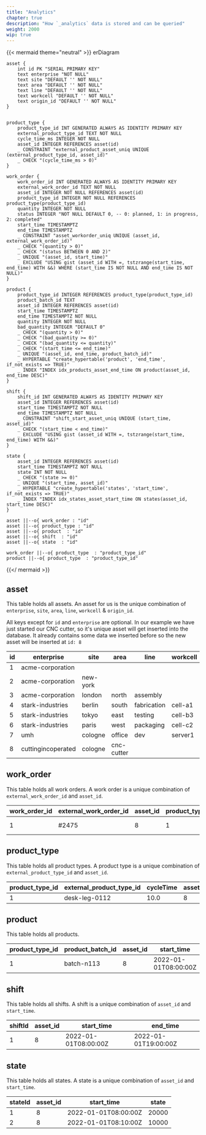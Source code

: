 ```yaml
---
title: "Analytics"
chapter: true
description: "How `_analytics` data is stored and can be queried"
weight: 2000
wip: true
---
```



{{< mermaid theme="neutral" >}}
erDiagram

    asset {
        int id PK "SERIAL PRIMARY KEY"
        text enterprise "NOT NULL"
        text site "DEFAULT '' NOT NULL"
        text area "DEFAULT '' NOT NULL"
        text line "DEFAULT '' NOT NULL"
        text workcell "DEFAULT '' NOT NULL"
        text origin_id "DEFAULT '' NOT NULL"
    }


    product_type {
        product_type_id INT GENERATED ALWAYS AS IDENTITY PRIMARY KEY
        external_product_type_id TEXT NOT NULL
        cycle_time_ms INTEGER NOT NULL
        asset_id INTEGER REFERENCES asset(id)
        _ CONSTRAINT "external_product_asset_uniq UNIQUE (external_product_type_id, asset_id)"
        _ CHECK "(cycle_time_ms > 0)"
    }

    work_order {
        work_order_id INT GENERATED ALWAYS AS IDENTITY PRIMARY KEY
        external_work_order_id TEXT NOT NULL
        asset_id INTEGER NOT NULL REFERENCES asset(id)
        product_type_id INTEGER NOT NULL REFERENCES product_type(product_type_id)
        quantity INTEGER NOT NULL
        status INTEGER "NOT NULL DEFAULT 0, -- 0: planned, 1: in progress, 2: completed"
        start_time TIMESTAMPTZ
        end_time TIMESTAMPTZ
        _ CONSTRAINT "asset_workorder_uniq UNIQUE (asset_id, external_work_order_id)"
        _ CHECK "(quantity > 0)"
        _ CHECK "(status BETWEEN 0 AND 2)"
        _ UNIQUE "(asset_id, start_time)"
        _ EXCLUDE "USING gist (asset_id WITH =, tstzrange(start_time, end_time) WITH &&) WHERE (start_time IS NOT NULL AND end_time IS NOT NULL)"
    }

    product {
        product_type_id INTEGER REFERENCES product_type(product_type_id)
        product_batch_id TEXT
        asset_id INTEGER REFERENCES asset(id)
        start_time TIMESTAMPTZ
        end_time TIMESTAMPTZ NOT NULL
        quantity INTEGER NOT NULL
        bad_quantity INTEGER "DEFAULT 0"
        _ CHECK "(quantity > 0)"
        _ CHECK "(bad_quantity >= 0)"
        _ CHECK "(bad_quantity <= quantity)"
        _ CHECK "(start_time <= end_time)"
        _ UNIQUE "(asset_id, end_time, product_batch_id)"
        _ HYPERTABLE "create_hypertable('product', 'end_time', if_not_exists => TRUE)"
        _ INDEX "INDEX idx_products_asset_end_time ON product(asset_id, end_time DESC)"
    }

    shift {
        shift_id INT GENERATED ALWAYS AS IDENTITY PRIMARY KEY
        asset_id INTEGER REFERENCES asset(id)
        start_time TIMESTAMPTZ NOT NULL
        end_time TIMESTAMPTZ NOT NULL
        _ CONSTRAINT "shift_start_asset_uniq UNIQUE (start_time, asset_id)"
        _ CHECK "(start_time < end_time)"
        _ EXCLUDE "USING gist (asset_id WITH =, tstzrange(start_time, end_time) WITH &&)"
    }

    state {
        asset_id INTEGER REFERENCES asset(id)
        start_time TIMESTAMPTZ NOT NULL
        state INT NOT NULL
        _ CHECK "(state >= 0)"
        _ UNIQUE "(start_time, asset_id)"
        _ HYPERTABLE "create_hypertable('states', 'start_time', if_not_exists => TRUE)"
        _ INDEX "INDEX idx_states_asset_start_time ON states(asset_id, start_time DESC)"
    }

    asset ||--o{ work_order : "id"
    asset ||--o{ product_type : "id"
    asset ||--o{ product  : "id"
    asset ||--o{ shift  : "id"
    asset ||--o{ state  : "id"

    work_order ||--o{ product_type  : "product_type_id"
    product ||--o{ product_type  : "product_type_id"

{{</ mermaid >}}

## asset

This table holds all assets.
An asset for us is the unique combination of `enterprise`, `site`, `area`, `line`, `workcell` & `origin_id`.

All keys except for `id` and `enterprise` are optional.
In our example we have just started our CNC cutter, so it's unique asset will get inserted into the database.
It already contains some data we inserted before so the new asset will be inserted at `id: 8`

| id | enterprise         | site     | area       | line        | workcell | origin_id |
|----|--------------------|----------|------------|-------------|----------|-----------|
| 1  | acme-corporation   |          |            |             |          |           |
| 2  | acme-corporation   | new-york |            |             |          |           |
| 3  | acme-corporation   | london   | north      | assembly    |          |           |
| 4  | stark-industries   | berlin   | south      | fabrication | cell-a1  | 3002      |
| 5  | stark-industries   | tokyo    | east       | testing     | cell-b3  | 3005      |
| 6  | stark-industries   | paris    | west       | packaging   | cell-c2  | 3009      |
| 7  | umh                | cologne  | office     | dev         | server1  | sensor0   |
| 8  | cuttingincoperated | cologne  | cnc-cutter |             |          |           |

## work_order

This table holds all work orders.
A work order is a unique combination of `external_work_order_id` and `asset_id`.

| work_order_id | external_work_order_id | asset_id | product_type_id | quantity | status | start_time           | end_time             |
|---------------|------------------------|----------|-----------------|----------|--------|----------------------|----------------------|
| 1             | #2475                  | 8        | 1               | 100      | 0      | 2022-01-01T08:00:00Z | 2022-01-01T18:00:00Z |

## product_type

This table holds all product types.
A product type is a unique combination of `external_product_type_id` and `asset_id`.

| product_type_id | external_product_type_id | cycleTime | asset_id |
|-----------------|--------------------------|-----------|----------|
| 1               | desk-leg-0112            | 10.0      | 8        |

## product

This table holds all products.

| product_type_id | product_batch_id | asset_id | start_time           | end_time             | quantity | bad_quantity |
|-----------------|------------------|----------|----------------------|----------------------|----------|--------------|
| 1               | batch-n113       | 8        | 2022-01-01T08:00:00Z | 2022-01-01T08:10:00Z | 100      | 7            |

## shift

This table holds all shifts.
A shift is a unique combination of `asset_id` and `start_time`.

| shiftId | asset_id | start_time           | end_time             |
|---------|----------|----------------------|----------------------|
| 1       | 8        | 2022-01-01T08:00:00Z | 2022-01-01T19:00:00Z |

## state

This table holds all states.
A state is a unique combination of `asset_id` and `start_time`.

| stateId | asset_id | start_time           | state |
|---------|----------|----------------------|-------|
| 1       | 8        | 2022-01-01T08:00:00Z | 20000 |
| 2       | 8        | 2022-01-01T08:10:00Z | 10000 |
